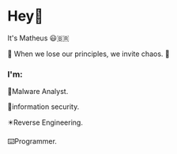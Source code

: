 # Hey👋

It's Matheus 😃🇧🇷

🧾 When we lose our principles, we invite chaos. 🧾

### I'm:
:floppy_disk:Malware Analyst.

:robot:information security.

:eight_pointed_black_star:Reverse Engineering.

:keyboard:Programmer.
